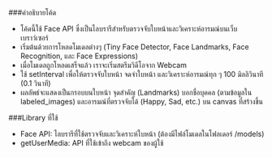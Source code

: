 ###คำอธิบายโค้ด
- โค้ดนี้ใช้ Face API ซึ่งเป็นไลบรารีสำหรับตรวจจับใบหน้าและวิเคราะห์อารมณ์บนเว็บเบราว์เซอร์
- เริ่มต้นด้วยการโหลดโมเดลต่างๆ (Tiny Face Detector, Face Landmarks, Face Recognition, และ Face Expressions)
- เมื่อโมเดลถูกโหลดเสร็จแล้ว เราจะเริ่มสตรีมวิดีโอจาก Webcam
- ใช้ setInterval เพื่อให้ตรวจจับใบหน้า จดจำใบหน้า และวิเคราะห์อารมณ์ทุก ๆ 100 มิลลิวินาที (0.1 วินาที)
- ผลลัพธ์จะแสดงเป็นกรอบบนใบหน้า จุดสำคัญ (Landmarks) บอกชื่อบุคคล (ตามข้อมูลใน labeled_images) และอารมณ์ที่ตรวจจับได้ (Happy, Sad, etc.) บน canvas ที่สร้างขึ้น

###Library ที่ใช้
- Face API: ไลบรารีที่ใช้ตรวจจับและวิเคราะห์ใบหน้า (ต้องมีไฟล์โมเดลในโฟลเดอร์ /models)
- getUserMedia: API ที่ใช้เข้าถึง webcam ของผู้ใช้